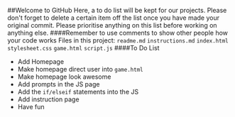 ##Welcome to GitHub
Here, a to do list will be kept for our projects. Please don't forget to delete a certain item off the list once you have made your original commit.
Please prioritise anything on this list before working on anything else.
####Remember to use comments to show other people how your code works
Files in this project:
`readme.md`
`instructions.md`
`index.html`
`stylesheet.css`
`game.html`
`script.js`
####To Do List
* Add Homepage
* Make homepage direct user into `game.html`
* Make homepage look awesome
* Add prompts in the JS page
* Add the `if/elseif` statements into the JS
* Add instruction page
* Have fun
